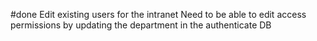 #done
Edit existing users for the intranet
Need to be able to edit access permissions by updating the department in the authenticate DB